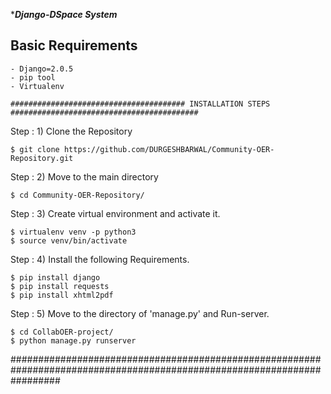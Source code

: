 ************************************************Django-DSpace System***********************************************

 
## Basic Requirements  
    - Django=2.0.5
    - pip tool
    - Virtualenv
    
    ####################################### INSTALLATION STEPS ##########################################
    
Step : 1) Clone the Repository
   
    $ git clone https://github.com/DURGESHBARWAL/Community-OER-Repository.git

Step : 2) Move to the main directory
   
    $ cd Community-OER-Repository/

Step : 3) Create virtual environment and activate it.

    $ virtualenv venv -p python3
    $ source venv/bin/activate
  
Step : 4) Install the following Requirements.

    $ pip install django
    $ pip install requests
    $ pip install xhtml2pdf
    
Step : 5) Move to the directory of 'manage.py' and Run-server.

    $ cd CollabOER-project/
    $ python manage.py runserver

  
#########################################################################################################################

